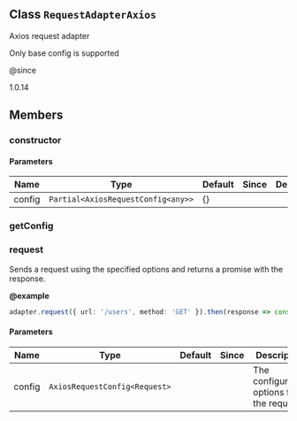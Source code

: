 ## Class `RequestAdapterAxios`
Axios request adapter

Only base config is supported

@since 

1.0.14


## Members

### constructor


#### Parameters
| Name | Type | Default | Since | Description |
|------|------|---------|-------|------------|
|  config  | `Partial<AxiosRequestConfig<any>>` | {} |  |  |


### getConfig




### request
Sends a request using the specified options and returns a promise with the response.

**@example** 

```typescript
adapter.request({ url: '/users', method: 'GET' }).then(response => console.log(response));
```


#### Parameters
| Name | Type | Default | Since | Description |
|------|------|---------|-------|------------|
|  config  | `AxiosRequestConfig<Request>` |  |  | The configuration options for the request. |

